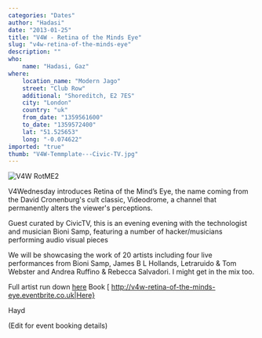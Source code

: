 ```yaml
---
categories: "Dates"
author: "Hadasi"
date: "2013-01-25"
title: "V4W - Retina of the Minds Eye"
slug: "v4w-retina-of-the-minds-eye"
description: ""
who: 
    name: "Hadasi, Gaz"
where: 
    location_name: "Modern Jago"
    street: "Club Row"
    additional: "Shoreditch, E2 7ES"
    city: "London"
    country: "uk"
    from_date: "1359561600"
    to_date: "1359572400"
    lat: "51.525653"
    long: "-0.074622"
imported: "true"
thumb: "V4W-Temmplate---Civic-TV.jpg"
---
```



![V4W RotME2](V4W-Temmplate---Civic-TV.jpg) 


V4Wednesday introduces Retina of the Mind’s Eye,  the name coming from the David Cronenburg's cult classic, Videodrome, a channel that permanently alters the viewer's perceptions.

Guest curated by CivicTV, this is an evening evening with the technologist and musician Bioni Samp, featuring a number of hacker/musicians performing audio visual pieces

We will be showcasing the work of 20 artists including four live performances from Bioni Samp, James B L Hollands, Letraruido & Tom Webster and Andrea Ruffino & Rebecca Salvadori. I might get in the mix too.

Full artist run down [here](http://www.v4wednesday.com/2013/01/event-v4w-30th-january-2013-retina-of.html) Book [ http://v4w-retina-of-the-minds-eye.eventbrite.co.uk|Here}

Hayd

(Edit for event booking details)